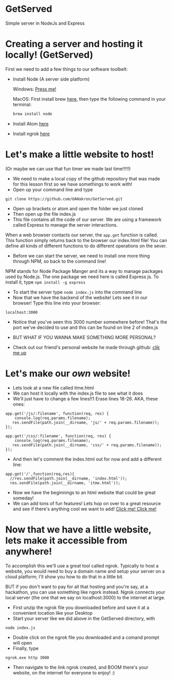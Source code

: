 # GetServed
Simple server in NodeJs and Express

# Creating a server and hosting it locally! (GetServed)

First we need to add a few things to our software toolbelt:
* Install Node (A server side platform)

	Windows: [Press me!](http://blog.teamtreehouse.com/install-node-js-npm-windows)
    
    MacOS: First install brew [here](https://brew.sh/), then type the following command in your terminal: 
    ```javascript
    brew install node
    ```
* Install Atom [here](https://atom.io/)
* Install ngrok [here](https://ngrok.com/download)

# Let's make a little website to host!
(Or maybe we can use that fun timer we made last time!!!!!)
* We need to make a local copy of the github repository that was made for this lesson first so we have somethings to work with!
* Open up your command line and type
```
git clone https://github.com/UAHakron/GetServed.git
```
* Open up brackets or atom and open the folder we just cloned
* Then open up the file index.js
* This file contains all the code of our server. We are using a framework called Express to manage the server interactions. 

When a web browser contacts our server, the ```app.get``` function is called. This function simply returns back to the browser our index.html file! You can define all kinds of different functions to do different operations on the sever.
* Before we can start the server, we need to install one more thing through NPM, so back to the command line!

NPM stands for Node Package Manger and its a way to manage packages used by Node.js. The one package we need here is called Express js. To install it, type ```npm install -g express```
* To start the server type  ```node index.js``` into the command line
* Now that we have the backend of the website! Lets see it in our browser! Type this line into your browser: 
```
localhost:3000
```
* Notice that you've seen this 3000 number somewhere before! That's the port we've decided to use and this can be found on line 2 of index.js 


* BUT WHAT IF YOU WANNA MAKE SOMETHING MORE PERSONAL?
* Check out our friend's personal website he made through github: [clik me up](https://pascalrascal.github.io/)

# Let's make our *own* website!
* Lets look at a new file called itme.html
* We can host it locally with the index.js file to see what it does 
* We'll just have to change a few lines!!1 Erase lines 18-26. AKA, these ones:
```
app.get('/js/:filename', function(req, res) {
    console.log(req.params.filename);
   res.sendFile(path.join(__dirname, 'js/' + req.params.filename)); 
});

app.get('/css/:filename', function(req, res) {
    console.log(req.params.filename);
   res.sendFile(path.join(__dirname, 'css/' + req.params.filename)); 
});
```

* And then let's comment the index.html out for now and add a different line:
```
app.get('/',function(req,res){
  //res.sendFile(path.join(__dirname, 'index.html'));
  res.sendFile(path.join(__dirname, 'itme.html'));
```
* Now we have the beginnings to an html website that could be great someday!
* We can add tons of fun features! Lets hop on over to a great resource and see if there's anything cool we want to add! [Click me! Click me!](https://www.w3schools.com/html/default.asp)

# Now that we have a little website, lets make it accessible from anywhere!
To accomplish this we'll use a great tool called ngrok. Typically to host a website, you would need to buy a domain name and setup your server on a cloud platform; I'll show you how to do that in a little bit.

BUT if you don't want to pay for all that hosting and you're say, at a hackathon, you can use something like ngork instead. Ngrok connects your local server (the one that we say on localhost:3000) to the internet at large. 

* First unzip the ngrok file you downloaded before and save it at a convenient location like your Desktop
* Start your server like we did above in the GetServed directory, with 
 ```
 node index.js
 ```
 * Double click on the ngrok file you downloaded and a comand prompt will open
 * Finally, type 
 ```
 ngrok.exe http 3000
```
* Then navigate to the link ngrok created, and BOOM there's your website, on the internet for everyone to enjoy! :)
